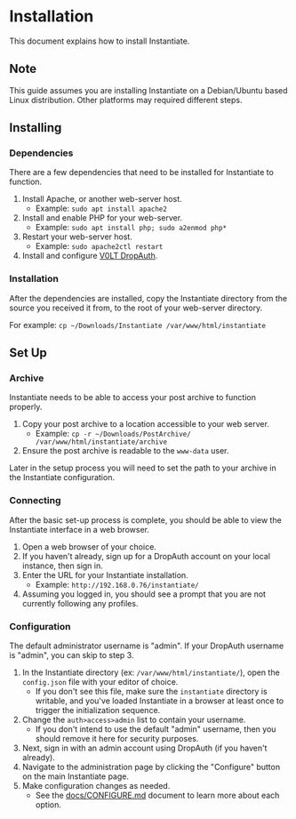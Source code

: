 # Installation

This document explains how to install Instantiate.

## Note

This guide assumes you are installing Instantiate on a Debian/Ubuntu based Linux distribution. Other platforms may required different steps.

## Installing

### Dependencies

There are a few dependencies that need to be installed for Instantiate to function.

1. Install Apache, or another web-server host.
    - Example: `sudo apt install apache2`
2. Install and enable PHP for your web-server.
    - Example: `sudo apt install php; sudo a2enmod php*`
3. Restart your web-server host.
    - Example: `sudo apache2ctl restart`
4. Install and configure [V0LT DropAuth](https://v0lttech.com/dropauth.php).

### Installation

After the dependencies are installed, copy the Instantiate directory from the source you received it from, to the root of your web-server directory.

For example: `cp ~/Downloads/Instantiate /var/www/html/instantiate`


## Set Up

### Archive

Instantiate needs to be able to access your post archive to function properly.

1. Copy your post archive to a location accessible to your web server.
    - Example: `cp -r ~/Downloads/PostArchive/ /var/www/html/instantiate/archive`
2. Ensure the post archive is readable to the `www-data` user.

Later in the setup process you will need to set the path to your archive in the Instantiate configuration.


### Connecting

After the basic set-up process is complete, you should be able to view the Instantiate interface in a web browser.

1. Open a web browser of your choice.
2. If you haven't already, sign up for a DropAuth account on your local instance, then sign in.
3. Enter the URL for your Instantiate installation.
    - Example: `http://192.168.0.76/instantiate/`
4. Assuming you logged in, you should see a prompt that you are not currently following any profiles.


### Configuration

The default administrator username is "admin". If your DropAuth username is "admin", you can skip to step 3.

1. In the Instantiate directory (ex: `/var/www/html/instantiate/`), open the `config.json` file with your editor of choice.
    - If you don't see this file, make sure the `instantiate` directory is writable, and you've loaded Instantiate in a browser at least once to trigger the initialization sequence.
2. Change the `auth>access>admin` list to contain your username.
    - If you don't intend to use the default "admin" username, then you should remove it here for security purposes.
3. Next, sign in with an admin account using DropAuth (if you haven't already).
4. Navigate to the administration page by clicking the "Configure" button on the main Instantiate page.
5. Make configuration changes as needed.
    - See the [docs/CONFIGURE.md](docs/CONFIGURE.md) document to learn more about each option.

